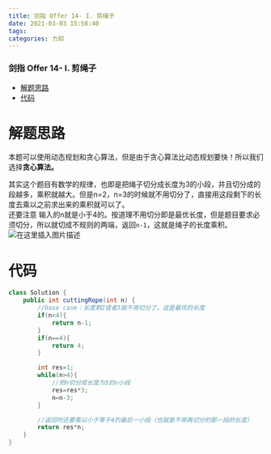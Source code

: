 ```yaml
---
title: 剑指 Offer 14- I. 剪绳子
date: 2021-03-03 15:58:40
tags: 
categories: 力扣
---
```


<!--more-->

### 剑指 Offer 14- I. 剪绳子

- [解题思路](#_2)
- [代码](#_10)

# 解题思路

本题可以使用动态规划和贪心算法，但是由于贪心算法比动态规划要快！所以我们选择**贪心算法。**

其实这个题目有数学的规律，也即是把绳子切分成长度为3的小段，并且切分成的段越多，乘积就越大。但是n=2，n=3的时候就不用切分了，直接用这段剩下的长度去乘以之前求出来的乘积就可以了。  
还要注意 输入的n就是小于4的。按道理不用切分即是最优长度，但是题目要求必须切分，所以就切成不规则的两端，返回`n-1`，这就是绳子的长度乘积。  
![在这里插入图片描述](https://img-blog.csdnimg.cn/20210303155832624.png)

# 代码

```java
class Solution {
    public int cuttingRope(int n) {
        //base case：长度剩2或者3就不用切分了，这是最优的长度
        if(n<4){
            return n-1;
        }
        if(n==4){
            return 4;
        }

        int res=1;
        while(n>4){
            //把n切分成长度为3的n小段
            res=res*3;
            n=n-3;
        }

        //返回时还要乘以小于等于4的最后一小段（也就是不用再切分的那一段的长度）
        return res*n;
    }
}
```